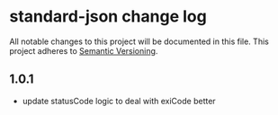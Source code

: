 # standard-json change log

All notable changes to this project will be documented in this file.
This project adheres to [Semantic Versioning](http://semver.org/).

## 1.0.1 
* update statusCode logic to deal with exiCode better

